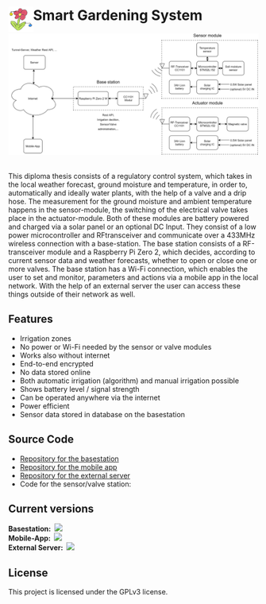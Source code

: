 # <img align="left" src="https://github.com/Bernd-H/SmartGardeningSystem/blob/main/Pictures/SmartSelect_20220403-142708_PENUP.png" width="50" height="50" /> Smart Gardening System
<p align="center">
  <img src="https://github.com/Bernd-H/SmartGardeningSystem/blob/main/Pictures/SmartGardeningSystem_V5_en.png">
</p>
<br>
This diploma thesis consists of a regulatory control system, which
takes in the local weather forecast, ground moisture and temperature,
in order to, automatically and ideally water plants, with the help of a
valve and a drip hose. The measurement for the ground moisture and
ambient temperature happens in the sensor-module, the switching of
the electrical valve takes place in the actuator-module. Both of these
modules are battery powered and charged via a solar panel or an
optional DC Input. They consist of a low power microcontroller and RFtransceiver
and communicate over a 433MHz wireless connection with
a base-station. The base station consists of a RF-transceiver module
and a Raspberry Pi Zero 2, which decides, according to current sensor
data and weather forecasts, whether to open or close one or more
valves. The base station has a Wi-Fi connection, which enables the
user to set and monitor, parameters and actions via a mobile app in the
local network. With the help of an external server the user can access
these things outside of their network as well.

## Features
- Irrigation zones
- No power or Wi-Fi needed by the sensor or valve modules
- Works also without internet
- End-to-end encrypted
- No data stored online
- Both automatic irrigation (algorithm) and manual irrigation possible
- Shows battery level / signal strength
- Can be operated anywhere via the internet
- Power efficient
- Sensor data stored in database on the basestation

## Source Code

- [Repository for the basestation](https://github.com/Bernd-H/SmartGardeningSystem_Basestation)
- [Repository for the mobile app](https://github.com/Bernd-H/SmartGardeningSystem_MobileApp)
- [Repository for the external server](https://github.com/Bernd-H/SmartGardeningSystem_ExternalServer)
- Code for the sensor/valve station: 

## Current versions

<b>Basestation:</b>&ensp;![](https://img.shields.io/github/release/Bernd-H/SmartGardeningSystem_Basestation)<br/>
<b>Mobile-App:</b>&ensp;![](https://img.shields.io/github/release/Bernd-H/SmartGardeningSystem_MobileApp)<br/>
<b>External Server:</b>&ensp;![](https://img.shields.io/github/release/Bernd-H/SmartGardeningSystem_ExternalServer)<br/>

## License
This project is licensed under the GPLv3 license.
